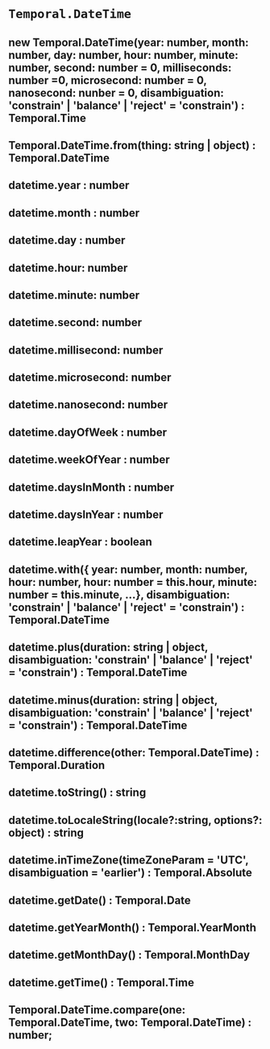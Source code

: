 # `Temporal.DateTime`

## new Temporal.DateTime(year: number, month: number, day: number, hour: number, minute: number, second: number = 0, milliseconds: number =0, microsecond: number = 0, nanosecond: nunber = 0, disambiguation: 'constrain' | 'balance' | 'reject' = 'constrain') : Temporal.Time

## Temporal.DateTime.from(thing: string | object) : Temporal.DateTime

## datetime.year : number

## datetime.month : number

## datetime.day : number

## datetime.hour: number

## datetime.minute: number

## datetime.second: number

## datetime.millisecond: number

## datetime.microsecond: number

## datetime.nanosecond: number

## datetime.dayOfWeek : number

## datetime.weekOfYear : number

## datetime.daysInMonth : number

## datetime.daysInYear : number

## datetime.leapYear : boolean

## datetime.with({ year: number, month: number, hour: number, hour: number = this.hour, minute: number = this.minute, ...}, disambiguation: 'constrain' | 'balance' | 'reject' = 'constrain') : Temporal.DateTime

## datetime.plus(duration: string | object, disambiguation: 'constrain' | 'balance' | 'reject' = 'constrain') : Temporal.DateTime

## datetime.minus(duration: string | object, disambiguation: 'constrain' | 'balance' | 'reject' = 'constrain') : Temporal.DateTime

## datetime.difference(other: Temporal.DateTime) : Temporal.Duration

## datetime.toString() : string

## datetime.toLocaleString(locale?:string, options?: object) : string

## datetime.inTimeZone(timeZoneParam = 'UTC', disambiguation = 'earlier') : Temporal.Absolute

## datetime.getDate() : Temporal.Date

## datetime.getYearMonth() : Temporal.YearMonth

## datetime.getMonthDay() : Temporal.MonthDay

## datetime.getTime() : Temporal.Time

## Temporal.DateTime.compare(one: Temporal.DateTime, two: Temporal.DateTime) : number;

<script type="application/javascript" src="./prism.js"></script>
<link rel="stylesheet" type="text/css" href="./prism.css">
